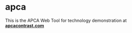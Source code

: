 # apca
This is the APCA Web Tool for technology demonstration at [**apcacontrast.com**](https://apcacontrast.com)

